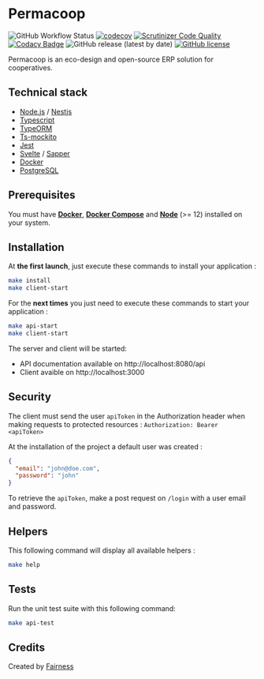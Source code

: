# Permacoop

![GitHub Workflow Status](https://img.shields.io/github/workflow/status/fairnesscoop/permacoop/CI)
[![codecov](https://codecov.io/gh/fairnesscoop/permacoop/branch/master/graph/badge.svg)](https://codecov.io/gh/fairnesscoop/permacoop)
[![Scrutinizer Code Quality](https://scrutinizer-ci.com/g/fairnesscoop/permacoop/badges/quality-score.png?b=master)](https://scrutinizer-ci.com/g/fairnesscoop/permacoop/?branch=master)
[![Codacy Badge](https://api.codacy.com/project/badge/Grade/3bf4f001d4904cdb89e71f2793d1c6b7)](https://www.codacy.com/gh/fairnesscoop/permacoop?utm_source=github.com&utm_medium=referral&utm_content=fairnesscoop/permacoop&utm_campaign=Badge_Grade)
![GitHub release (latest by date)](https://img.shields.io/github/v/release/fairnesscoop/permacoop)
[![GitHub license](https://img.shields.io/github/license/fairnesscoop/permacoop.svg)](https://github.com/fairnesscoop/permacoop)

Permacoop is an eco-design and open-source ERP solution for cooperatives.

## Technical stack

- [Node.js](https://nodejs.org) / [Nestjs](https://nestjs.com/)
- [Typescript](https://www.typescriptlang.org/)
- [TypeORM](https://typeorm.io)
- [Ts-mockito](https://github.com/NagRock/ts-mockito)
- [Jest](https://jestjs.io/)
- [Svelte](https://svelte.dev/) / [Sapper](https://sapper.svelte.dev/)
- [Docker](https://www.docker.com/)
- [PostgreSQL](https://www.postgresql.org/)

## Prerequisites

You must have **[Docker](https://www.docker.com/)**, **[Docker Compose](https://docs.docker.com/compose/)** and **[Node](https://nodejs.org/en/)** (>= 12) installed on your system.

## Installation

At **the first launch**, just execute these commands to install your application :

```bash
make install
make client-start
```

For the **next times** you just need to execute these commands to start your application :

```bash
make api-start
make client-start
```

The server and client will be started:

- API documentation available on http://localhost:8080/api
- Client avaible on http://localhost:3000

## Security

The client must send the user `apiToken` in the Authorization header when making requests to protected resources : `Authorization: Bearer <apiToken>`

At the installation of the project a default user was created :

```json
{
  "email": "john@doe.com",
  "password": "john"
}
```

To retrieve the `apiToken`, make a post request on `/login` with a user email and password.

## Helpers

This following command will display all available helpers :

```bash
make help
```

## Tests

Run the unit test suite with this following command:

```bash
make api-test
```

## Credits

Created by [Fairness](https://fairness.coop)

